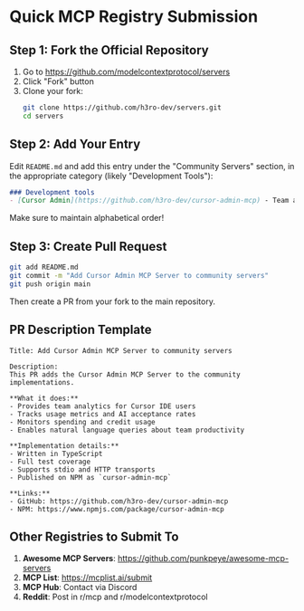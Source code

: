 # Quick MCP Registry Submission

## Step 1: Fork the Official Repository

1. Go to https://github.com/modelcontextprotocol/servers
2. Click "Fork" button
3. Clone your fork:
   ```bash
   git clone https://github.com/h3ro-dev/servers.git
   cd servers
   ```

## Step 2: Add Your Entry

Edit `README.md` and add this entry under the "Community Servers" section, in the appropriate category (likely "Development Tools"):

```markdown
### Development tools
- [Cursor Admin](https://github.com/h3ro-dev/cursor-admin-mcp) - Team analytics, usage tracking, and spending insights for Cursor IDE teams
```

Make sure to maintain alphabetical order!

## Step 3: Create Pull Request

```bash
git add README.md
git commit -m "Add Cursor Admin MCP Server to community servers"
git push origin main
```

Then create a PR from your fork to the main repository.

## PR Description Template

```
Title: Add Cursor Admin MCP Server to community servers

Description:
This PR adds the Cursor Admin MCP Server to the community implementations. 

**What it does:**
- Provides team analytics for Cursor IDE users
- Tracks usage metrics and AI acceptance rates  
- Monitors spending and credit usage
- Enables natural language queries about team productivity

**Implementation details:**
- Written in TypeScript
- Full test coverage
- Supports stdio and HTTP transports
- Published on NPM as `cursor-admin-mcp`

**Links:**
- GitHub: https://github.com/h3ro-dev/cursor-admin-mcp
- NPM: https://www.npmjs.com/package/cursor-admin-mcp
```

## Other Registries to Submit To

1. **Awesome MCP Servers**: https://github.com/punkpeye/awesome-mcp-servers
2. **MCP List**: https://mcplist.ai/submit
3. **MCP Hub**: Contact via Discord
4. **Reddit**: Post in r/mcp and r/modelcontextprotocol